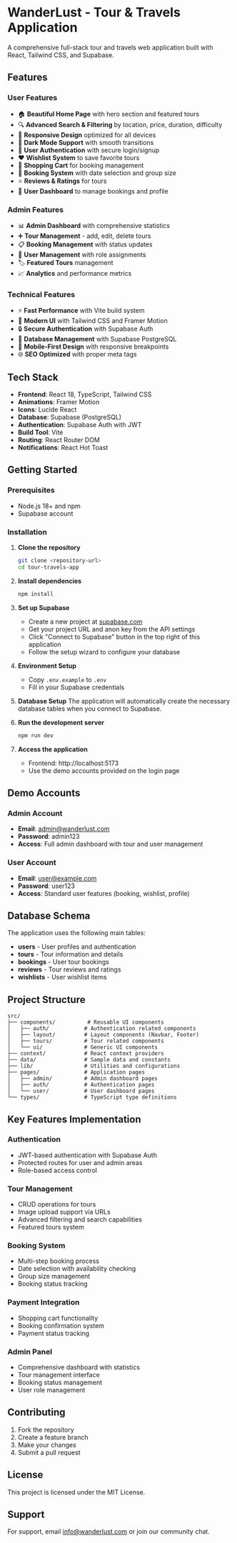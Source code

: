 # WanderLust - Tour & Travels Application

A comprehensive full-stack tour and travels web application built with React, Tailwind CSS, and Supabase.

## Features

### User Features
- 🏠 **Beautiful Home Page** with hero section and featured tours
- 🔍 **Advanced Search & Filtering** by location, price, duration, difficulty
- 📱 **Responsive Design** optimized for all devices
- 🌙 **Dark Mode Support** with smooth transitions
- 🔐 **User Authentication** with secure login/signup
- ❤️ **Wishlist System** to save favorite tours
- 🛒 **Shopping Cart** for booking management
- 📅 **Booking System** with date selection and group size
- ⭐ **Reviews & Ratings** for tours
- 👤 **User Dashboard** to manage bookings and profile

### Admin Features
- 📊 **Admin Dashboard** with comprehensive statistics
- ➕ **Tour Management** - add, edit, delete tours
- 📋 **Booking Management** with status updates
- 👥 **User Management** with role assignments
- 🏷️ **Featured Tours** management
- 📈 **Analytics** and performance metrics

### Technical Features
- ⚡ **Fast Performance** with Vite build system
- 🎨 **Modern UI** with Tailwind CSS and Framer Motion
- 🔒 **Secure Authentication** with Supabase Auth
- 💾 **Database Management** with Supabase PostgreSQL
- 📱 **Mobile-First Design** with responsive breakpoints
- 🌐 **SEO Optimized** with proper meta tags

## Tech Stack

- **Frontend**: React 18, TypeScript, Tailwind CSS
- **Animations**: Framer Motion
- **Icons**: Lucide React
- **Database**: Supabase (PostgreSQL)
- **Authentication**: Supabase Auth with JWT
- **Build Tool**: Vite
- **Routing**: React Router DOM
- **Notifications**: React Hot Toast

## Getting Started

### Prerequisites

- Node.js 18+ and npm
- Supabase account

### Installation

1. **Clone the repository**
   ```bash
   git clone <repository-url>
   cd tour-travels-app
   ```

2. **Install dependencies**
   ```bash
   npm install
   ```

3. **Set up Supabase**
   - Create a new project at [supabase.com](https://supabase.com)
   - Get your project URL and anon key from the API settings
   - Click "Connect to Supabase" button in the top right of this application
   - Follow the setup wizard to configure your database

4. **Environment Setup**
   - Copy `.env.example` to `.env`
   - Fill in your Supabase credentials

5. **Database Setup**
   The application will automatically create the necessary database tables when you connect to Supabase.

6. **Run the development server**
   ```bash
   npm run dev
   ```

7. **Access the application**
   - Frontend: http://localhost:5173
   - Use the demo accounts provided on the login page

## Demo Accounts

### Admin Account
- **Email**: admin@wanderlust.com
- **Password**: admin123
- **Access**: Full admin dashboard with tour and user management

### User Account
- **Email**: user@example.com
- **Password**: user123
- **Access**: Standard user features (booking, wishlist, profile)

## Database Schema

The application uses the following main tables:

- **users** - User profiles and authentication
- **tours** - Tour information and details
- **bookings** - User tour bookings
- **reviews** - Tour reviews and ratings
- **wishlists** - User wishlist items

## Project Structure

```
src/
├── components/          # Reusable UI components
│   ├── auth/           # Authentication related components
│   ├── layout/         # Layout components (Navbar, Footer)
│   ├── tours/          # Tour related components
│   └── ui/             # Generic UI components
├── context/            # React context providers
├── data/               # Sample data and constants
├── lib/                # Utilities and configurations
├── pages/              # Application pages
│   ├── admin/          # Admin dashboard pages
│   ├── auth/           # Authentication pages
│   └── user/           # User dashboard pages
└── types/              # TypeScript type definitions
```

## Key Features Implementation

### Authentication
- JWT-based authentication with Supabase Auth
- Protected routes for user and admin areas
- Role-based access control

### Tour Management
- CRUD operations for tours
- Image upload support via URLs
- Advanced filtering and search capabilities
- Featured tours system

### Booking System
- Multi-step booking process
- Date selection with availability checking
- Group size management
- Booking status tracking

### Payment Integration
- Shopping cart functionality
- Booking confirmation system
- Payment status tracking

### Admin Panel
- Comprehensive dashboard with statistics
- Tour management interface
- Booking status management
- User role management

## Contributing

1. Fork the repository
2. Create a feature branch
3. Make your changes
4. Submit a pull request

## License

This project is licensed under the MIT License.

## Support

For support, email info@wanderlust.com or join our community chat.